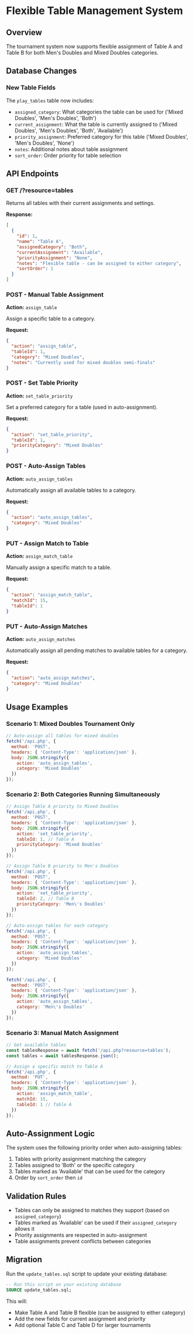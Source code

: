 # Flexible Table Management System

## Overview
The tournament system now supports flexible assignment of Table A and Table B for both Men's Doubles and Mixed Doubles categories.

## Database Changes

### New Table Fields
The `play_tables` table now includes:
- `assigned_category`: What categories the table can be used for ('Mixed Doubles', 'Men's Doubles', 'Both')
- `current_assignment`: What the table is currently assigned to ('Mixed Doubles', 'Men's Doubles', 'Both', 'Available')
- `priority_assignment`: Preferred category for this table ('Mixed Doubles', 'Men's Doubles', 'None')
- `notes`: Additional notes about table assignment
- `sort_order`: Order priority for table selection

## API Endpoints

### GET /?resource=tables
Returns all tables with their current assignments and settings.

**Response:**
```json
[
  {
    "id": 1,
    "name": "Table A",
    "assignedCategory": "Both",
    "currentAssignment": "Available",
    "priorityAssignment": "None",
    "notes": "Flexible table - can be assigned to either category",
    "sortOrder": 1
  }
]
```

### POST - Manual Table Assignment
**Action:** `assign_table`

Assign a specific table to a category.

**Request:**
```json
{
  "action": "assign_table",
  "tableId": 1,
  "category": "Mixed Doubles",
  "notes": "Currently used for mixed doubles semi-finals"
}
```

### POST - Set Table Priority
**Action:** `set_table_priority`

Set a preferred category for a table (used in auto-assignment).

**Request:**
```json
{
  "action": "set_table_priority",
  "tableId": 1,
  "priorityCategory": "Mixed Doubles"
}
```

### POST - Auto-Assign Tables
**Action:** `auto_assign_tables`

Automatically assign all available tables to a category.

**Request:**
```json
{
  "action": "auto_assign_tables",
  "category": "Mixed Doubles"
}
```

### PUT - Assign Match to Table
**Action:** `assign_match_table`

Manually assign a specific match to a table.

**Request:**
```json
{
  "action": "assign_match_table",
  "matchId": 15,
  "tableId": 1
}
```

### PUT - Auto-Assign Matches
**Action:** `auto_assign_matches`

Automatically assign all pending matches to available tables for a category.

**Request:**
```json
{
  "action": "auto_assign_matches",
  "category": "Mixed Doubles"
}
```

## Usage Examples

### Scenario 1: Mixed Doubles Tournament Only
```javascript
// Auto-assign all tables for mixed doubles
fetch('/api.php', {
  method: 'POST',
  headers: { 'Content-Type': 'application/json' },
  body: JSON.stringify({
    action: 'auto_assign_tables',
    category: 'Mixed Doubles'
  })
});
```

### Scenario 2: Both Categories Running Simultaneously
```javascript
// Assign Table A priority to Mixed Doubles
fetch('/api.php', {
  method: 'POST',
  headers: { 'Content-Type': 'application/json' },
  body: JSON.stringify({
    action: 'set_table_priority',
    tableId: 1, // Table A
    priorityCategory: 'Mixed Doubles'
  })
});

// Assign Table B priority to Men's Doubles
fetch('/api.php', {
  method: 'POST',
  headers: { 'Content-Type': 'application/json' },
  body: JSON.stringify({
    action: 'set_table_priority',
    tableId: 2, // Table B
    priorityCategory: 'Men\'s Doubles'
  })
});

// Auto-assign tables for each category
fetch('/api.php', {
  method: 'POST',
  headers: { 'Content-Type': 'application/json' },
  body: JSON.stringify({
    action: 'auto_assign_tables',
    category: 'Mixed Doubles'
  })
});

fetch('/api.php', {
  method: 'POST',
  headers: { 'Content-Type': 'application/json' },
  body: JSON.stringify({
    action: 'auto_assign_tables',
    category: 'Men\'s Doubles'
  })
});
```

### Scenario 3: Manual Match Assignment
```javascript
// Get available tables
const tablesResponse = await fetch('/api.php?resource=tables');
const tables = await tablesResponse.json();

// Assign a specific match to Table A
fetch('/api.php', {
  method: 'PUT',
  headers: { 'Content-Type': 'application/json' },
  body: JSON.stringify({
    action: 'assign_match_table',
    matchId: 15,
    tableId: 1 // Table A
  })
});
```

## Auto-Assignment Logic

The system uses the following priority order when auto-assigning tables:
1. Tables with priority assignment matching the category
2. Tables assigned to 'Both' or the specific category
3. Tables marked as 'Available' that can be used for the category
4. Order by `sort_order` then `id`

## Validation Rules

- Tables can only be assigned to matches they support (based on `assigned_category`)
- Tables marked as 'Available' can be used if their `assigned_category` allows it
- Priority assignments are respected in auto-assignment
- Table assignments prevent conflicts between categories

## Migration

Run the `update_tables.sql` script to update your existing database:

```sql
-- Run this script on your existing database
SOURCE update_tables.sql;
```

This will:
- Make Table A and Table B flexible (can be assigned to either category)
- Add the new fields for current assignment and priority
- Add optional Table C and Table D for larger tournaments